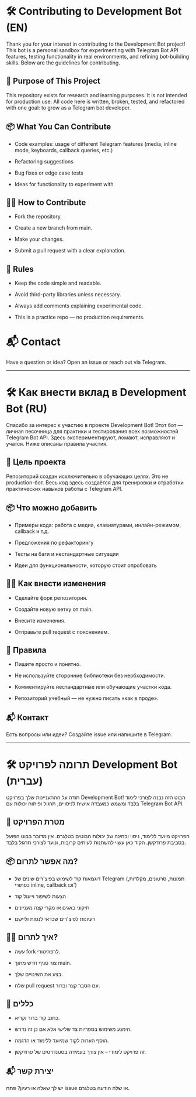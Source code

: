 # 🛠️ Contributing to Development Bot (EN)

Thank you for your interest in contributing to the Development Bot project! This bot is a personal sandbox for experimenting with Telegram Bot API features, testing functionality in real environments, and refining bot-building skills. Below are the guidelines for contributing.

## 🚀 Purpose of This Project

This repository exists for research and learning purposes. It is not intended for production use. All code here is written, broken, tested, and refactored with one goal: to grow as a Telegram bot developer.

## 📦 What You Can Contribute

- Code examples: usage of different Telegram features (media, inline mode, keyboards, callback queries, etc.)

- Refactoring suggestions

- Bug fixes or edge case tests

- Ideas for functionality to experiment with

## 🧑‍💻 How to Contribute

- Fork the repository.

- Create a new branch from main.

- Make your changes.

- Submit a pull request with a clear explanation.

## 📄 Rules

- Keep the code simple and readable.

- Avoid third-party libraries unless necessary.

- Always add comments explaining experimental code.

- This is a practice repo — no production requirements.

# 📬 Contact

Have a question or idea? Open an issue or reach out via Telegram.
___

# 🛠️ Как внести вклад в Development Bot (RU)

Спасибо за интерес к участию в проекте Development Bot! Этот бот — личная песочница для практики и тестирования всех возможностей Telegram Bot API. Здесь экспериментируют, ломают, исправляют и учатся. Ниже описаны правила участия.

## 🚀 Цель проекта

Репозиторий создан исключительно в обучающих целях. Это не production-бот. Весь код здесь создаётся для тренировки и отработки практических навыков работы с Telegram API.

## 📦 Что можно добавить

- Примеры кода: работа с медиа, клавиатурами, инлайн-режимом, callback и т.д.

- Предложения по рефакторингу

- Тесты на баги и нестандартные ситуации

- Идеи для функциональности, которую стоит опробовать

## 🧑‍💻 Как внести изменения

- Сделайте форк репозитория.

- Создайте новую ветку от main.

- Внесите изменения.

- Отправьте pull request с пояснением.

## 📄 Правила

- Пишите просто и понятно.

- Не используйте сторонние библиотеки без необходимости.

- Комментируйте нестандартные или обучающие участки кода.

- Репозиторий учебный — не нужно писать «как в проде».

## 📬 Контакт

Есть вопросы или идеи? Создайте issue или напишите в Telegram.
___
# 🛠️ תרומה לפרויקט Development Bot (עברית)

תודה על ההתעניינות שלך בפרויקט Development Bot! הבוט הזה נבנה לצורכי לימוד בלבד ומשמש כמעבדה אישית לניסויים, תרגול ופיתוח יכולות עם Telegram Bot API.

## 🚀 מטרת הפרויקט

הפרויקט מיועד ללימוד, ניסוי ובחינה של יכולות הבוטים בטלגרם. אין מדובר בבוט הפועל בסביבת פרודקשן. הקוד כאן עשוי להשתנות לעיתים קרובות, ונועד לצורכי תרגול בלבד.

## 📦 מה אפשר לתרום?

- דוגמאות קוד לשימוש בפיצ'רים שונים של Telegram (תמונות, סרטונים, מקלדות, כפתורי inline, callback וכו')

- הצעות לשיפור וייעול קוד

- תיקוני באגים או מקרי קצה מעניינים

- רעיונות לפיצ'רים שכדאי לנסות וליישם

## 🧑‍💻 איך לתרום?

- עשה fork לרפוזיטורי.

- צור סניף חדש מתוך main.

- בצע את השינויים שלך.

- שלח pull request עם הסבר קצר וברור.

## 📄 כללים

- כתוב קוד ברור וקריא.

- הימנע משימוש בספריות צד שלישי אלא אם כן זה נדרש.

- הוסף הערות לקוד שמיועד ללימוד או הדגמה.

- זה פרויקט לימודי – אין צורך בעמידה בסטנדרטים של פרודקשן.

## 📬 יצירת קשר

יש לך שאלה או רעיון? פתח issue או שלח הודעה בטלגרם.
